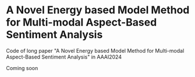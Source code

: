 # A Novel Energy based Model Method for Multi-modal Aspect-Based Sentiment Analysis
Code of long paper "A Novel Energy based Model Method for Multi-modal Aspect-Based Sentiment Analysis" in AAAI2024

Coming soon
